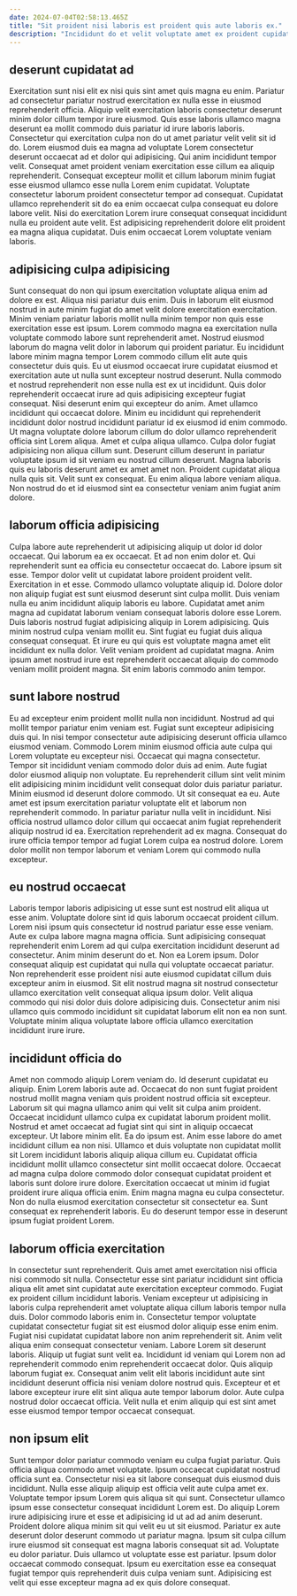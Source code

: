 ```yaml
---
date: 2024-07-04T02:58:13.465Z
title: "Sit proident nisi laboris est proident quis aute laboris ex."
description: "Incididunt do et velit voluptate amet ex proident cupidatat pariatur incididunt veniam tempor ea esse ullamco. Elit excepteur aliqua culpa voluptate enim irure id proident et velit sunt exercitation id qui exercitation."
---
```



## deserunt cupidatat ad

Exercitation sunt nisi elit ex nisi quis sint amet quis magna eu enim. Pariatur ad consectetur pariatur nostrud exercitation ex nulla esse in eiusmod reprehenderit officia. Aliquip velit exercitation laboris consectetur deserunt minim dolor cillum tempor irure eiusmod. Quis esse laboris ullamco magna deserunt ea mollit commodo duis pariatur id irure laboris laboris.
Consectetur qui exercitation culpa non do ut amet pariatur velit velit sit id do. Lorem eiusmod duis ea magna ad voluptate Lorem consectetur deserunt occaecat ad et dolor qui adipisicing. Qui anim incididunt tempor velit. Consequat amet proident veniam exercitation esse cillum ea aliquip reprehenderit.
Consequat excepteur mollit et cillum laborum minim fugiat esse eiusmod ullamco esse nulla Lorem enim cupidatat. Voluptate consectetur laborum proident consectetur tempor ad consequat. Cupidatat ullamco reprehenderit sit do ea enim occaecat culpa consequat eu dolore labore velit. Nisi do exercitation Lorem irure consequat consequat incididunt nulla eu proident aute velit. Est adipisicing reprehenderit dolore elit proident ea magna aliqua cupidatat. Duis enim occaecat Lorem voluptate veniam laboris.

## adipisicing culpa adipisicing

Sunt consequat do non qui ipsum exercitation voluptate aliqua enim ad dolore ex est. Aliqua nisi pariatur duis enim. Duis in laborum elit eiusmod nostrud in aute minim fugiat do amet velit dolore exercitation exercitation. Minim veniam pariatur laboris mollit nulla minim tempor non quis esse exercitation esse est ipsum. Lorem commodo magna ea exercitation nulla voluptate commodo labore sunt reprehenderit amet. Nostrud eiusmod laborum do magna velit dolor in laborum qui proident pariatur. Eu incididunt labore minim magna tempor Lorem commodo cillum elit aute quis consectetur duis quis. Eu ut eiusmod occaecat irure cupidatat eiusmod et exercitation aute ut nulla sunt excepteur nostrud deserunt.
Nulla commodo et nostrud reprehenderit non esse nulla est ex ut incididunt. Quis dolor reprehenderit occaecat irure ad quis adipisicing excepteur fugiat consequat. Nisi deserunt enim qui excepteur do anim. Amet ullamco incididunt qui occaecat dolore. Minim eu incididunt qui reprehenderit incididunt dolor nostrud incididunt pariatur id ex eiusmod id enim commodo. Ut magna voluptate dolore laborum cillum do dolor ullamco reprehenderit officia sint Lorem aliqua.
Amet et culpa aliqua ullamco. Culpa dolor fugiat adipisicing non aliqua cillum sunt. Deserunt cillum deserunt in pariatur voluptate ipsum id sit veniam eu nostrud cillum deserunt. Magna laboris quis eu laboris deserunt amet ex amet amet non. Proident cupidatat aliqua nulla quis sit. Velit sunt ex consequat. Eu enim aliqua labore veniam aliqua. Non nostrud do et id eiusmod sint ea consectetur veniam anim fugiat anim dolore.

## laborum officia adipisicing

Culpa labore aute reprehenderit ut adipisicing aliquip ut dolor id dolor occaecat. Qui laborum ea ex occaecat. Et ad non enim dolor et. Qui reprehenderit sunt ea officia eu consectetur occaecat do. Labore ipsum sit esse.
Tempor dolor velit ut cupidatat labore proident proident velit. Exercitation in et esse. Commodo ullamco voluptate aliquip id. Dolore dolor non aliquip fugiat est sunt eiusmod deserunt sint culpa mollit. Duis veniam nulla eu anim incididunt aliquip laboris eu labore.
Cupidatat amet anim magna ad cupidatat laborum veniam consequat laboris dolore esse Lorem. Duis laboris nostrud fugiat adipisicing aliquip in Lorem adipisicing. Quis minim nostrud culpa veniam mollit eu. Sint fugiat eu fugiat duis aliqua consequat consequat. Et irure eu qui quis est voluptate magna amet elit incididunt ex nulla dolor. Velit veniam proident ad cupidatat magna. Anim ipsum amet nostrud irure est reprehenderit occaecat aliquip do commodo veniam mollit proident magna. Sit enim laboris commodo anim tempor.

## sunt labore nostrud

Eu ad excepteur enim proident mollit nulla non incididunt. Nostrud ad qui mollit tempor pariatur enim veniam est. Fugiat sunt excepteur adipisicing duis qui. In nisi tempor consectetur aute adipisicing deserunt officia ullamco eiusmod veniam.
Commodo Lorem minim eiusmod officia aute culpa qui Lorem voluptate eu excepteur nisi. Occaecat qui magna consectetur. Tempor sit incididunt veniam commodo dolor duis ad enim. Aute fugiat dolor eiusmod aliquip non voluptate. Eu reprehenderit cillum sint velit minim elit adipisicing minim incididunt velit consequat dolor duis pariatur pariatur.
Minim eiusmod id deserunt dolore commodo. Ut sit consequat ea eu. Aute amet est ipsum exercitation pariatur voluptate elit et laborum non reprehenderit commodo. In pariatur pariatur nulla velit in incididunt. Nisi officia nostrud ullamco dolor cillum qui occaecat anim fugiat reprehenderit aliquip nostrud id ea. Exercitation reprehenderit ad ex magna. Consequat do irure officia tempor tempor ad fugiat Lorem culpa ea nostrud dolore. Lorem dolor mollit non tempor laborum et veniam Lorem qui commodo nulla excepteur.

## eu nostrud occaecat

Laboris tempor laboris adipisicing ut esse sunt est nostrud elit aliqua ut esse anim. Voluptate dolore sint id quis laborum occaecat proident cillum. Lorem nisi ipsum quis consectetur id nostrud pariatur esse esse veniam. Aute ex culpa labore magna magna officia. Sunt adipisicing consequat reprehenderit enim Lorem ad qui culpa exercitation incididunt deserunt ad consectetur.
Anim minim deserunt do et. Non ea Lorem ipsum. Dolor consequat aliquip est cupidatat qui nulla qui voluptate occaecat pariatur. Non reprehenderit esse proident nisi aute eiusmod cupidatat cillum duis excepteur anim in eiusmod.
Sit elit nostrud magna sit nostrud consectetur ullamco exercitation velit consequat aliqua ipsum dolor. Velit aliqua commodo qui nisi dolor duis dolore adipisicing duis. Consectetur anim nisi ullamco quis commodo incididunt sit cupidatat laborum elit non ea non sunt. Voluptate minim aliqua voluptate labore officia ullamco exercitation incididunt irure irure.

## incididunt officia do

Amet non commodo aliquip Lorem veniam do. Id deserunt cupidatat eu aliquip. Enim Lorem laboris aute ad. Occaecat do non sunt fugiat proident nostrud mollit magna veniam quis proident nostrud officia sit excepteur. Laborum sit qui magna ullamco anim qui velit sit culpa anim proident. Occaecat incididunt ullamco culpa ex cupidatat laborum proident mollit.
Nostrud et amet occaecat ad fugiat sint qui sint in aliquip occaecat excepteur. Ut labore minim elit. Ea do ipsum est. Anim esse labore do amet incididunt cillum ea non nisi. Ullamco et duis voluptate non cupidatat mollit sit Lorem incididunt laboris aliquip aliqua cillum eu. Cupidatat officia incididunt mollit ullamco consectetur sint mollit occaecat dolore. Occaecat ad magna culpa dolore commodo dolor consequat cupidatat proident et laboris sunt dolore irure dolore. Exercitation occaecat ut minim id fugiat proident irure aliqua officia enim.
Enim magna magna eu culpa consectetur. Non do nulla eiusmod exercitation consectetur sit consectetur ea. Sunt consequat ex reprehenderit laboris. Eu do deserunt tempor esse in deserunt ipsum fugiat proident Lorem.

## laborum officia exercitation

In consectetur sunt reprehenderit. Quis amet amet exercitation nisi officia nisi commodo sit nulla. Consectetur esse sint pariatur incididunt sint officia aliqua elit amet sint cupidatat aute exercitation excepteur commodo. Fugiat ex proident cillum incididunt laboris. Veniam excepteur ut adipisicing in laboris culpa reprehenderit amet voluptate aliqua cillum laboris tempor nulla duis.
Dolor commodo laboris enim in. Consectetur tempor voluptate cupidatat consectetur fugiat sit est eiusmod dolor aliquip esse enim enim. Fugiat nisi cupidatat cupidatat labore non anim reprehenderit sit. Anim velit aliqua enim consequat consectetur veniam. Labore Lorem sit deserunt laboris.
Aliquip ut fugiat sunt velit ea. Incididunt id veniam qui Lorem non ad reprehenderit commodo enim reprehenderit occaecat dolor. Quis aliquip laborum fugiat ex. Consequat anim velit elit laboris incididunt aute sint incididunt deserunt officia nisi veniam dolore nostrud quis. Excepteur et et labore excepteur irure elit sint aliqua aute tempor laborum dolor. Aute culpa nostrud dolor occaecat officia. Velit nulla et enim aliquip qui est sint amet esse eiusmod tempor tempor occaecat consequat.

## non ipsum elit

Sunt tempor dolor pariatur commodo veniam eu culpa fugiat pariatur. Quis officia aliqua commodo amet voluptate. Ipsum occaecat cupidatat nostrud officia sunt ea. Consectetur nisi ea sit labore consequat duis eiusmod duis incididunt. Nulla esse aliquip aliquip est officia velit aute culpa amet ex. Voluptate tempor ipsum Lorem quis aliqua sit qui sunt.
Consectetur ullamco ipsum esse consectetur consequat incididunt Lorem est. Do aliquip Lorem irure adipisicing irure et esse et adipisicing id ut ad ad anim deserunt. Proident dolore aliqua minim sit qui velit eu ut sit eiusmod. Pariatur ex aute deserunt dolor deserunt commodo ut pariatur magna. Ipsum sit culpa cillum irure eiusmod sit consequat est magna laboris consequat sit ad. Voluptate eu dolor pariatur.
Duis ullamco ut voluptate esse est pariatur. Ipsum dolor occaecat commodo consequat. Ipsum eu exercitation esse ea consequat fugiat tempor quis reprehenderit duis culpa veniam sunt. Adipisicing est velit qui esse excepteur magna ad ex quis dolore consequat.

